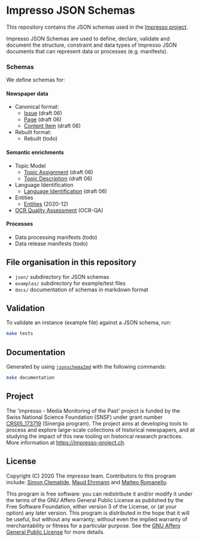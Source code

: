 # Impresso JSON Schemas

This repository contains the JSON schemas used in the [Impresso project](https://impresso-project.ch/).

Impresso JSON Schemas are used to define, declare, validate and document the structure, constraint  and data types of Impresso JSON documents that can represent data or processes (e.g. manifests).


### Schemas
We define schemas for:
#### Newspaper data
  - Canonical format:
      - [Issue](docs/issue.md) (draft 06)
      - [Page](docs/page.md) (draft 06)
      - [Content Item](docs/contentitem.md) (draft 06)
  - Rebuilt format:
      - Rebuilt (todo)
#### Semantic enrichments
  - Topic Model
      - [Topic Assignment](docs/topic_assignment.md) (draft 06)
      - [Topic Description](docs/topic_description.md) (draft 06)
  - Language Identification
      - [Language Identification](docs/language_identification.md) (draft 06)
  - Entities
    - [Entities](docs/entities.md) (2020-12)
  - [OCR Quality Assessment](docs/ocr_qa.md) (OCR-QA)


#### Processes
  - Data processing manifests (todo)
  - Data release manifests (todo)

## File organisation in this repository

 - `json/` subdirectory for JSON schemas
 - `examples/` subdirectory for example/test files
 - `docs/` documentation of schemas in markdown format

## Validation

To validate an instance (example file) against a JSON schema, run:

```bash
make tests
```

## Documentation

Generated by using [`jsonschema2md`](https://github.com/adobe/jsonschema2md) with the following commands:

```bash
make documentation
```


## Project

The 'impresso - Media Monitoring of the Past' project is funded by the Swiss National Science Foundation (SNSF) under grant number [CRSII5_173719](http://p3.snf.ch/project-173719) (Sinergia program). The project aims at developing tools to process and explore large-scale collections of historical newspapers, and at studying the impact of this new tooling on historical research practices. More information at https://impresso-project.ch.

## License

Copyright (C) 2020  The *impresso* team. Contributors to this program include: [Simon Clematide](https://github.com/simon-clematide), [Maud Ehrmann](https://github.com/e-maud) and [Matteo Romanello](http://github.com/mromanello/).

This program is free software: you can redistribute it and/or modify it under the terms of the GNU Affero General Public License as published by the Free Software Foundation, either version 3 of the License, or (at your option) any later version. 
This program is distributed in the hope that it will be useful, but without any warranty; without even the implied warranty of merchantability or fitness for a particular purpose. See the [GNU Affero General Public License](https://github.com/impresso/impresso-schemas/blob/master/LICENSE) for more details.




